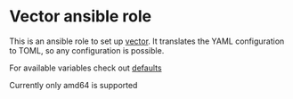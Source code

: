 # Vector ansible role

This is an ansible role to set up [vector](https://vector.dev).
It translates the YAML configuration to TOML, so any configuration is possible.

For available variables check out [defaults](defaults/main.yml)

Currently only amd64 is supported

